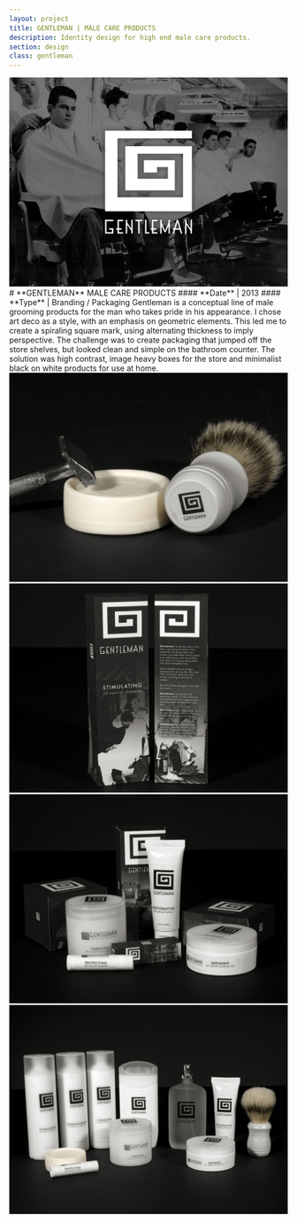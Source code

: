 ```yaml
---
layout: project
title: GENTLEMAN | MALE CARE PRODUCTS
description: Identity design for high end male care products.
section: design
class: gentleman
---
```


<div class="content half"><a class="img-modal" rel="group" href="gentleman_01.jpg" ><img src="gentleman_01.jpg" alt=" "/></a></div>

<div class="content half" markdown="1">
# **GENTLEMAN** MALE CARE PRODUCTS
#### **Date** | 2013
#### **Type** | Branding / Packaging
Gentleman is a conceptual line of male grooming products for the man who takes pride in his appearance.  I chose art deco as a style, with an emphasis on geometric elements. This led me to create a spiraling square mark, using alternating thickness to imply perspective. The challenge was to create packaging that jumped off the store shelves, but looked clean and simple on the bathroom counter.  The solution was high contrast, image heavy boxes for the store and minimalist black on white products for use at home.
</div>

<div class="content half"><a class="img-modal" rel="group" href="gentleman_02.jpg" ><img src="gentleman_02.jpg" alt=" "/></a></div>
<div class="content half"><a class="img-modal" rel="group" href="gentleman_03.jpg" ><img src="gentleman_03.jpg" alt=" "/></a></div>
<div class="content half"><a class="img-modal" rel="group" href="gentleman_04.jpg" ><img src="gentleman_04.jpg" alt=" "/></a></div>
<div class="content half"><a class="img-modal" rel="group" href="gentleman_05.jpg" ><img src="gentleman_05.jpg" alt=" "/></a></div>
